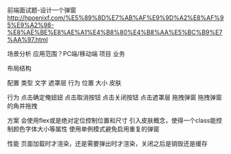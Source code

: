 前端面试题-设计一个弹窗 http://hpoenixf.com/%E5%89%8D%E7%AB%AF%E9%9D%A2%E8%AF%95%E9%A2%98-%E8%AE%BE%E8%AE%A1%E4%B8%80%E4%B8%AA%E5%BC%B9%E7%AA%97.html

场景分析
应用范围？PC端/移动端
项目 业务

布局结构

配置
类型
文字
遮罩层
行为
位置 大小 皮肤

行为
点击确定俺妞妞
点击取消按钮
点击关闭按钮
点击遮罩层
拖拽弹窗
拖拽弹窗的角并拖拽

方案
会使用flex或是绝对定位控制位置和尺寸
引入皮肤概念，使得一个class能控制颜色字体大小等属性
使用单例模式避免启用重复的弹窗


性能
页面加载时才渲染，还是需要弹出时才渲染，关闭之后是销毁还是缓存